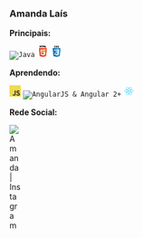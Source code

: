 ### Amanda Laís

**Principais:** 

<code><img title="Java" height="20" 
src="https://cdn.iconscout.com/icon/free/png-512/java-43-569305.png" alt="Java" ></code>
</code> 
<code><img title="HTML" height="20"
src="https://raw.githubusercontent.com/github/explore/80688e429a7d4ef2fca1e82350fe8e3517d3494d/topics/html/html.png" alt="HTML" ></code>
<code><img title="CSS" height="20"
src="https://raw.githubusercontent.com/github/explore/80688e429a7d4ef2fca1e82350fe8e3517d3494d/topics/css/css.png" alt="CSS" ></code>

**Aprendendo:** 

<code><img title="JS" height="20" 
src="https://raw.githubusercontent.com/voodootikigod/logo.js/master/js.png" alt="JavaScript" ></code> <code><img title="AngularJS" height="20" 
title="AngularJS & Angular 2+" height="20" 
src="https://angular.io/assets/images/logos/angular/angular.svg" alt="AngularJS & Angular 2+"></code> <code><img title="React" height="20"
src="https://raw.githubusercontent.com/github/explore/80688e429a7d4ef2fca1e82350fe8e3517d3494d/topics/react/react.png" alt="React" ></code> 



**Rede Social:**

<a href="https://www.instagram.com/amndalsr/"> <img align="left" alt="Amanda | Instagram" width="20px" src="https://upload.wikimedia.org/wikipedia/commons/thumb/a/a5/Instagram_icon.png/768px-Instagram_icon.png" /> </a> 
